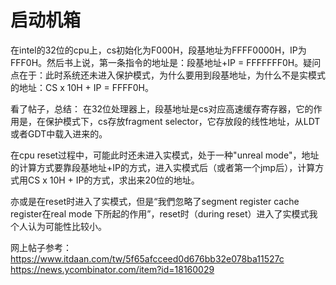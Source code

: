 # 启动机箱
在intel的32位的cpu上，cs初始化为F000H，段基地址为FFFF0000H，IP为FFF0H。然后书上说，第一条指令的地址是：段基地址+IP = FFFFFFF0H。疑问点在于：此时系统还未进入保护模式，为什么要用到段基地址，为什么不是实模式的地址：CS x 10H + IP = FFFF0H。

看了帖子，总结：
在32位处理器上，段基地址是cs对应高速缓存寄存器，它的作用是，在保护模式下，cs存放fragment selector，它存放段的线性地址，从LDT或者GDT中载入进来的。

在cpu reset过程中，可能此时还未进入实模式，处于一种"unreal mode"，地址的计算方式要靠段基地址+IP的方式，进入实模式后（或者第一个jmp后），计算方式用CS x 10H + IP的方式，求出来20位的地址。

亦或是在reset时进入了实模式，但是“我們忽略了segment register cache register在real mode 下所起的作用”，reset时（during reset）进入了实模式我个人认为可能性比较小。

网上帖子参考：
<https://www.itdaan.com/tw/5f65afcceed0d676bb32e078ba11527c>
<https://news.ycombinator.com/item?id=18160029>